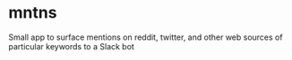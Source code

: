 # mntns

Small app to surface mentions on reddit, twitter, and other web sources of particular keywords to a Slack bot
